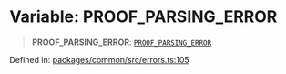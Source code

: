 # Variable: PROOF\_PARSING\_ERROR

> **PROOF\_PARSING\_ERROR**: [`PROOF_PARSING_ERROR`](../enumerations/MethodErrorCode.md#proof_parsing_error)

Defined in: [packages/common/src/errors.ts:105](https://github.com/dcdpr/did-btcr2-js/blob/4a717493e735221d072999f212891939f4de3f23/packages/common/src/errors.ts#L105)
